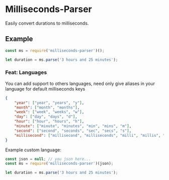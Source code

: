 # Milliseconds-Parser

Easily convert durations to milliseconds.

## Example

```js
const ms = require('milliseconds-parser')();

let duration = ms.parse('3 hours and 25 minutes');
```

### Feat: Languages

You can add support to others languages, need only give aliases in your language for default milliseconds keys
```json
{
    "year": ["year", "years", "y"],
    "month": ["month", "months"],
    "week": ["week", "weeks", "w"],
    "day": ["day", "days", "d"],
    "hour": ["hour", "hours", "h"],
    "minute": ["minute", "minutes", "min", "mins", "m"],
    "second": ["second", "seconds", "sec", "secs", "s"],
    "millisecond": ["millisecond", "milliseconds", "milli", "millis", "ms"]
}
```

Example custom language:
```js
const json = null; // you json here...
const ms = require('milliseconds-parser')(json);

let duration = ms.parse('3 hours and 25 minutes');
```